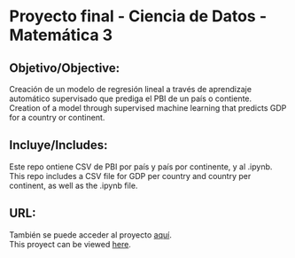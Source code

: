 # Proyecto final - Ciencia de Datos - Matemática 3

## Objetivo/Objective: 
Creación de un modelo de regresión lineal a través de aprendizaje automático supervisado que prediga el PBI de un país o contiente.  
Creation of a model through supervised machine learning that predicts GDP for a country or continent.  
## Incluye/Includes:
Este repo ontiene CSV de PBI por país y país por continente, y al .ipynb.  
This repo includes a CSV file for GDP per country and country per continent, as well as the .ipynb file.  
## URL:
También se puede acceder al proyecto [aquí]([https://www.example.com](https://colab.research.google.com/drive/1cn4E8Uf69IqyoJ22qrwTHtjQmxLWZty_?usp=sharing)https://colab.research.google.com/drive/1cn4E8Uf69IqyoJ22qrwTHtjQmxLWZty_?usp=sharing).  
This proyect can be viewed [here]([https://www.example.com](https://colab.research.google.com/drive/1cn4E8Uf69IqyoJ22qrwTHtjQmxLWZty_?usp=sharing)https://colab.research.google.com/drive/1cn4E8Uf69IqyoJ22qrwTHtjQmxLWZty_?usp=sharing).  
